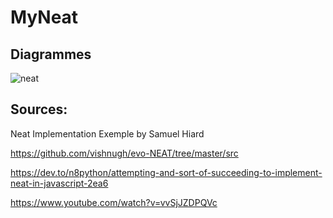 # MyNeat

## Diagrammes

![neat](https://user-images.githubusercontent.com/60603565/208778592-521c4c82-df0b-4627-92db-7fbf93a51d71.png)

## Sources:
Neat Implementation Exemple by Samuel Hiard 

https://github.com/vishnugh/evo-NEAT/tree/master/src

https://dev.to/n8python/attempting-and-sort-of-succeeding-to-implement-neat-in-javascript-2ea6

https://www.youtube.com/watch?v=vvSjJZDPQVc
